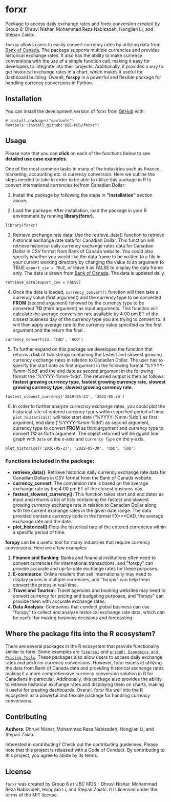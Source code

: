 
# forxr

<!-- badges: start -->
<!-- badges: end -->

Package to access daily exchange rates and forex conversion created by Group 6: Dhruvi Nishar, Mohammad Reza Nabizadeh, Hongjian Li, and Stepan Zaiatc.

`forxpy` allows users to easily convert currency rates by utilizing data from [Bank of Canada](https://www.bankofcanada.ca/rates/exchange/daily-exchange-rates/). The package supports multiple currencies and provides historical exchange rates. It also has the ability to make currency conversions with the use of a simple function call, making it easy for developers to integrate into their projects. Additionally, it provides a way to get historical exchange rates in a chart, which makes it useful for dashboard building. Overall, **forxpy** is a powerful and flexible package for handling currency conversions in Python.

## Installation

You can install the development version of forxr from [GitHub](https://github.com/) with:
      
```{r}
# install.packages("devtools")
devtools::install_github("UBC-MDS/forxr")
```

## Usage

Please note that you can **click** on each of the functions below to see **detailed use case examples**.

One of the most common tasks in many of the industries such as finance, marketing, accounting etc. is currency conversion. Here we outline the steps needed to take in order to be able to utilize this package in R to convert international currencies to/from Canadian Dollar:

1. Install the package by following the steps in **"Installation"** section above.

2. Load the package: After installation, load the package in your R environment by running **library(forxr)**.

```{r}
library(forxr)
```

3. Retrieve exchange rate data: Use the retrieve_data() function to retrieve historical exchange rate data for Canadian Dollar. This function will retrieve historical daily currency exchange rates data for Canadian Dollar in CSV format from Bank of Canada website. You could also specify whether you would like the data frame to be written to a file in your current working directory by changing the value to an argument to TRUE `export_csv = TRUE`, or leave it as FALSE to display the data frame only. The data is drawn from [Bank of Canada](https://www.bankofcanada.ca/rates/exchange/daily-exchange-rates/). The data is updated daily.

```{r}
retrieve_data(export_csv = FALSE)
```

4. Once the data is loaded, `currency_convert()` function will then take a currency value (first argument) and the currency type to be converted **FROM** (second argument) followed by the currency type to be converted **TO** (third argument) as input arguments. This function will calculate the average conversion rate available by 4:00 pm ET of the closest business day of the currency type you are trying to convert to. It will then apply average rate to the currency value specified as the first argument and the return the final .

```{r}
currency_convert(23, 'CAD', 'AUD')
```

5. To further expand on this package we developed the function that returns a **list** of two strings containing the fastest and slowest growing currency exchange rates in relation to Canadian Dollar. The user has to specify the start date as first argument in the following format '%YYYY-%mm-%dd'  and the end date as second argument in the following format the '%YYYY-%mm-%dd'. The returned output is then as follows: **fastest growing currency type**, **fastest growing currency rate**, **slowest growing currency type**, **slowest growing currency rate**.

```{r}
fastest_slowest_currency('2019-05-23', '2022-05-30')
```

6. In order to further analyze currecncy exchange rates, you could plot the historical rate of entered currency types within sepcified period of time. `plot_historical()` will take start date ('%YYYY-%mm-%dd') as first argument, end date ('%YYYY-%mm-%dd') as second argument, currency type to convert **FROM** as third argument and currency type to convert **TO** as forth argument. The object returned will be ggplot line graph with `Date` on the x-axis and `Currency Type` on the y-axis.

```{r}
plot_historical('2020-05-23', '2022-05-30', 'USD', 'CAD')
```

### Functions included in the package:

- **retrieve_data()**: Retrieve historical daily currency exchange rate data for Canadian Dollars in CSV format from the Bank of Canada website.
- **currency_convert**: The conversion rate is based on the average exchange rate by the 4:00 pm ET of the closest business day.
- **fastest_slowest_currency()**: This function takes start and end dates as input and returns a  list of lists containing the fastest and slowest growing currency exchange rate in relation to Canadian Dollar along with the current exchange rates in the given date range. The data provided contains currency code in the format FX***CAD, the average exchange rate and the date.
- **plot_historical()**:Plots the historical rate of the entered currencies within a specific period of time.

**forxpy** can be a useful tool for many industries that require currency conversions. Here are a few examples:
1. **Finance and Banking**: Banks and financial institutions often need to convert currencies for international transactions, and "forxpy" can provide accurate and up-to-date exchange rates for these purposes.
2. **E-commerce**: Online retailers that sell internationally may need to display prices in multiple currencies, and "forxpy" can help them convert the prices in real-time.
3. **Travel and Tourism**: Travel agencies and booking websites may need to convert currency for pricing and budgeting purposes, and "forxpy" can provide them with accurate exchange rates.
4. **Data Analysis**: Companies that conduct global business can use "forxpy" to collect and analyze historical exchange rate data, which can be useful for making business decisions and forecasting.

## Where the package fits into the R ecosystem?

There are several packages in the R ecosystem that provide functionality similar to forxr. Some examples are [`fixerapi`](https://docs.evanodell.com/fixerapi/) and [`priceR: Economics and Pricing Tools`](https://cran.r-project.org/web/packages/priceR/index.html). These packages also allow users to access daily exchange rates and perform currency conversions. However, forxr excels at utilizing the data from Bank of Canada data and providing historical exchange rates, making it a more comprehensive currency conversion solution in R for Canadians in particular. Additionally, this package also provides the ability to retrieve historical exchange rates and displaying them on charts, making it useful for creating dashboards. Overall, forxr fits well into the R ecosystem as a powerful and flexible package for handling currency conversions.

## Contributing

**Authors**: Dhruvi Nishar, Mohammad Reza Nabizadeh, Hongjian Li, and Stepan Zaiatc.

Interested in contributing? Check out the contributing guidelines. Please note that this project is released with a Code of Conduct. By contributing to this project, you agree to abide by its terms.

## License

`forxr` was created by Group 6 at UBC MDS - Dhruvi Nishar, Mohammad Reza Nabizadeh, Hongjian Li, and Stepan Zaiatc. It is licensed under the terms of the MIT license.

